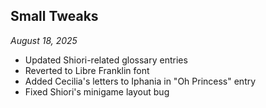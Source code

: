 ## Small Tweaks

_August 18, 2025_

- Updated Shiori-related glossary entries
- Reverted to Libre Franklin font
- Added Cecilia's letters to Iphania in "Oh Princess" entry
- Fixed Shiori's minigame layout bug
